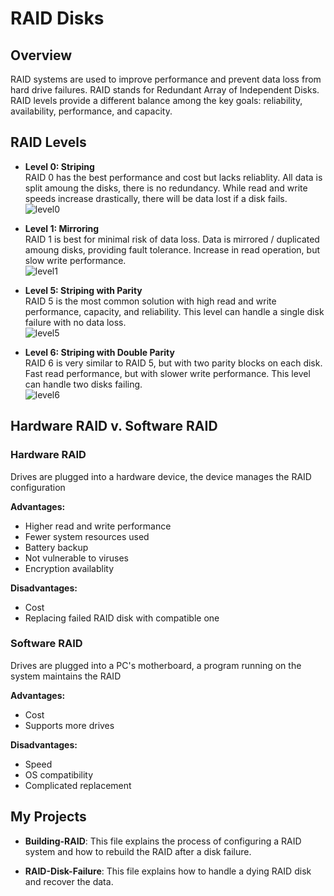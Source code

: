 # RAID Disks

## Overview 
RAID systems are used to improve performance and prevent data loss from hard drive failures. RAID stands for Redundant Array of Independent Disks. RAID levels provide a different balance among the key goals: reliability, availability, performance, and capacity. 

## RAID Levels

- **Level 0: Striping**      
  RAID 0 has the best performance and cost but lacks reliablity. All data is split amoung the disks, there is no redundancy. While read and write speeds increase drastically, there will be data lost if a disk fails.   
  ![level0](https://user-images.githubusercontent.com/32077767/171258752-41cba559-8c3a-4366-9178-b732f208f4b2.png)

- **Level 1: Mirroring**   
  RAID 1 is best for minimal risk of data loss. Data is mirrored / duplicated amoung disks, providing fault tolerance. Increase in read operation, but slow write performance.   
  ![level1](https://user-images.githubusercontent.com/32077767/171258805-22cb0a6a-98e6-4b70-99fd-d65b5ec0b74a.png)   

- **Level 5: Striping with Parity**   
  RAID 5 is the most common solution with high read and write performance, capacity, and reliability. This level can handle a single disk failure with no data loss.   
  ![level5](https://user-images.githubusercontent.com/32077767/171258870-00ad2148-3cbe-4913-81a3-117041aa61f4.png)

- **Level 6: Striping with Double Parity**   
  RAID 6 is very similar to RAID 5, but with two parity blocks on each disk. Fast read performance, but with slower write performance. This level can handle two disks failing.    
  ![level6](https://user-images.githubusercontent.com/32077767/171258908-78935777-3ae2-4a88-aca2-8de97cfadda3.png)  


## Hardware RAID v. Software RAID

### Hardware RAID   
Drives are plugged into a hardware device, the device manages the RAID configuration    

**Advantages:**
  - Higher read and write performance
  - Fewer system resources used
  - Battery backup
  - Not vulnerable to viruses
  - Encryption availablity     

**Disadvantages:** 
  - Cost
  - Replacing failed RAID disk with compatible one   

### Software RAID   
Drives are plugged into a PC's motherboard, a program running on the system maintains the RAID   

**Advantages:**
  - Cost
  - Supports more drives   

**Disadvantages:**
  - Speed
  - OS compatibility 
  - Complicated replacement

## My Projects

- **Building-RAID**: This file explains the process of configuring a RAID system and how to rebuild the RAID after a disk failure. 

- **RAID-Disk-Failure**: This file explains how to handle a dying RAID disk and recover the data.


